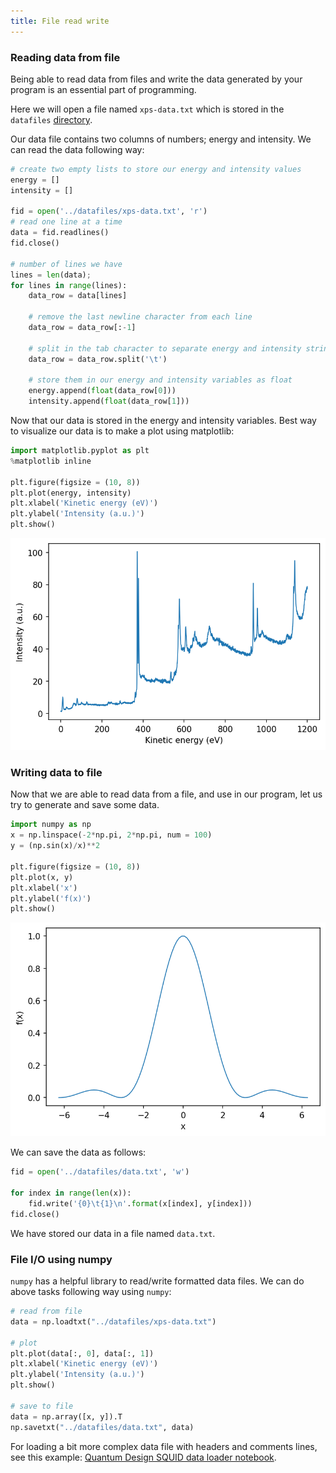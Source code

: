 ```yaml
---
title: File read write
---
```

### Reading data from file
Being able to read data from files and write the data generated by your program
is an essential part of programming.

Here we will open a file named `xps-data.txt` which is stored in the `datafiles`
[directory](https://github.com/pranabdas/python-tutorial/).

Our data file contains two columns of numbers; energy and intensity. We can read
the data following way:
```python
# create two empty lists to store our energy and intensity values
energy = []
intensity = []

fid = open('../datafiles/xps-data.txt', 'r')
# read one line at a time
data = fid.readlines()
fid.close()

# number of lines we have
lines = len(data);
for lines in range(lines):
    data_row = data[lines]

    # remove the last newline character from each line
    data_row = data_row[:-1]

    # split in the tab character to separate energy and intensity strings
    data_row = data_row.split('\t')

    # store them in our energy and intensity variables as float
    energy.append(float(data_row[0]))
    intensity.append(float(data_row[1]))
```

Now that our data is stored in the energy and intensity variables. Best way to
visualize our data is to make a plot using matplotlib:
```python
import matplotlib.pyplot as plt
%matplotlib inline

plt.figure(figsize = (10, 8))
plt.plot(energy, intensity)
plt.xlabel('Kinetic energy (eV)')
plt.ylabel('Intensity (a.u.)')
plt.show()
```
![plot-two-col-data](/img/plot-two-col-data.png)

### Writing data to file
Now that we are able to read data from a file, and use in our program, let us
try to generate and save some data.
```python
import numpy as np
x = np.linspace(-2*np.pi, 2*np.pi, num = 100)
y = (np.sin(x)/x)**2

plt.figure(figsize = (10, 8))
plt.plot(x, y)
plt.xlabel('x')
plt.ylabel('f(x)')
plt.show()
```
![func-plot](/img/func-plot.png)

We can save the data as follows:
```python
fid = open('../datafiles/data.txt', 'w')

for index in range(len(x)):
    fid.write('{0}\t{1}\n'.format(x[index], y[index]))
fid.close()
```
We have stored our data in a file named `data.txt`.

### File I/O using numpy
`numpy` has a helpful library to read/write formatted data files. We can do
above tasks following way using `numpy`:
```python
# read from file
data = np.loadtxt("../datafiles/xps-data.txt")

# plot
plt.plot(data[:, 0], data[:, 1])
plt.xlabel('Kinetic energy (eV)')
plt.ylabel('Intensity (a.u.)')
plt.show()

# save to file
data = np.array([x, y]).T
np.savetxt("../datafiles/data.txt", data)
```

For loading a bit more complex data file with headers and comments lines, see
this example: [Quantum Design SQUID data loader notebook](
https://github.com/pranabdas/python-tutorial/blob/master/notebooks/Quantum-Design-SQIUD-data-loader.ipynb).
